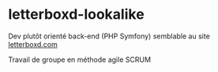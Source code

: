 # letterboxd-lookalike
Dev plutôt orienté back-end (PHP Symfony) semblable au site [letterboxd.com](https://letterboxd.com/)

Travail de groupe en méthode agile SCRUM 
